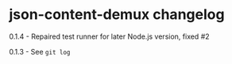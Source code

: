 # json-content-demux changelog
0.1.4 - Repaired test runner for later Node.js version, fixed #2

0.1.3 - See `git log`
